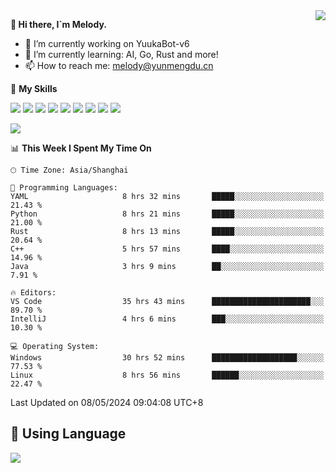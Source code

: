 <a href="#">
  <img align="right" src="https://github-readme-stats.vercel.app/api?username=melodyyuuka&count_private=true&show_icons=true" />
</a>

**👋 Hi there, I`m Melody.**

- 🔭 I’m currently working on YuukaBot-v6
- 🌱 I’m currently learning: AI, Go, Rust and more!
- 📫 How to reach me: melody@yunmengdu.cn

🌟 **My Skills** 

![](https://img.shields.io/badge/-Python-3e74a2?style=flat-square&logo=Python&logoColor=fff)
![](https://img.shields.io/badge/-Java-007396?style=flat-square&logo=OpenJDK&logoColor=fff)
![](https://img.shields.io/badge/-Node.js-339933?style=flat-square&logo=Node.js&logoColor=fff)
![](https://img.shields.io/badge/-Git-f05032?style=flat-square&logo=git&logoColor=fff)
![](https://img.shields.io/badge/-PostgreSQL-4169e1?style=flat-square&logo=PostgreSQL&logoColor=fff)
![](https://img.shields.io/badge/-Rust-000000?style=flat-square&logo=rust&logoColor=fff)
![](https://img.shields.io/badge/-VSCode-007acc?style=flat-square&logo=Visual-Studio-Code&logoColor=fff)
![](https://img.shields.io/badge/-FastAPI-009688?style=flat-square&logo=FastAPI&logoColor=fff)
![](https://img.shields.io/badge/-Linux-000000?style=flat-square&logo=Linux&logoColor=fff)


![](https://wakatime.com/badge/user/fa6dc0e2-47c5-4d2d-ae45-69fec6f2122c.svg)

<!--START_SECTION:waka-->
📊 **This Week I Spent My Time On** 

```text
🕑︎ Time Zone: Asia/Shanghai

💬 Programming Languages: 
YAML                     8 hrs 32 mins       █████░░░░░░░░░░░░░░░░░░░░   21.43 % 
Python                   8 hrs 21 mins       █████░░░░░░░░░░░░░░░░░░░░   21.00 % 
Rust                     8 hrs 13 mins       █████░░░░░░░░░░░░░░░░░░░░   20.64 % 
C++                      5 hrs 57 mins       ████░░░░░░░░░░░░░░░░░░░░░   14.96 % 
Java                     3 hrs 9 mins        ██░░░░░░░░░░░░░░░░░░░░░░░    7.91 % 

🔥 Editors: 
VS Code                  35 hrs 43 mins      ██████████████████████░░░   89.70 % 
IntelliJ                 4 hrs 6 mins        ███░░░░░░░░░░░░░░░░░░░░░░   10.30 % 

💻 Operating System: 
Windows                  30 hrs 52 mins      ███████████████████░░░░░░   77.53 % 
Linux                    8 hrs 56 mins       ██████░░░░░░░░░░░░░░░░░░░   22.47 % 
```


 Last Updated on 08/05/2024 09:04:08 UTC+8
<!--END_SECTION:waka-->

## 🥰 **Using Language**

![](https://github-readme-stats.vercel.app/api/wakatime?username=MelodyYuyuko&layout=compact&hide_border=true)
